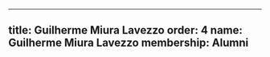 ---
  title: Guilherme Miura Lavezzo
  order: 4
  name: Guilherme Miura Lavezzo
  membership: Alumni
  ---
  